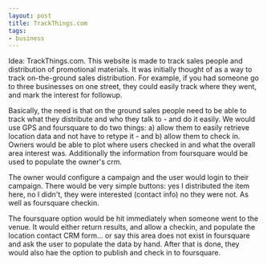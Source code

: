 ```yaml
---
layout: post
title: TrackThings.com
tags:
- business
---
```

Idea: TrackThings.com.  This website is made to track sales people and distribution of promotional materials.  It was initially thought of as a way to track on-the-ground sales distribution.  For example, if you had someone go to three businesses on one street, they could easily track where they went, and mark the interest for followup.

Basically, the need is that on the ground sales people need to be able to track what they distribute and who they talk to - and do it easily.  We would use GPS and foursquare to do two things: a) allow them to easily retrieve location data and not have to retype it - and b) allow them to check in.  Owners would be able to plot where users checked in and what the overall area interest was.  Additionally the information from foursquare would be used to populate the owner's crm.

The owner would configure a campaign and the user would login to their campaign.  There would be very simple buttons: yes I distributed the item here, no I didn't, they were interested (contact info) no they were not.  As well as foursquare checkin. 

The foursquare option would be hit immediately when someone went to the venue.  It would either return results, and allow a checkin, and populate the location contact CRM form... or say this area does not exist in foursquare and ask the user to populate the data by hand.  After that is done, they would also hae the option to publish and check in to foursquare.
